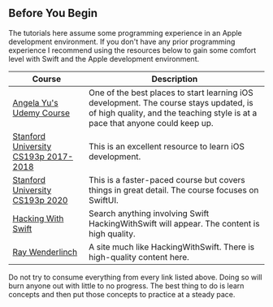## Before You Begin

The tutorials here assume some programming experience in an Apple development environment. If you don't have any prior programming experience I recommend using the resources below to gain some comfort level with Swift and the Apple development environment.

| Course | Description |
| --- | --- | 
| [Angela Yu's Udemy Course](https://www.udemy.com/course/ios-13-app-development-bootcamp/learn/lecture/16261222?start=0#overview) | One of the best places to start learning iOS development. The course stays updated, is of high quality, and the teaching style is at a pace that anyone could keep up. |
| [Stanford University CS193p 2017-2018](https://www.youtube.com/watch?v=TZL5AmwuwlA&list=PL3d_SFOiG7_8ofjyKzX6Nl1wZehbdiZC_) | This is an excellent resource to learn iOS development. 
| [Stanford University CS193p 2020](https://www.youtube.com/watch?v=jbtqIBpUG7g&list=PLpGHT1n4-mAtTj9oywMWoBx0dCGd51_yG&index=14) | This is a faster-paced course but covers things in great detail. The course focuses on SwiftUI. | 
| [Hacking With Swift](https://www.hackingwithswift.com) | Search anything involving Swift HackingWithSwift will appear. The content is high quality. |
| [Ray Wenderlinch](https://www.raywenderlich.com) | A site much like HackingWithSwift. There is high-quality content here.

Do not try to consume everything from every link listed above. Doing so will burn anyone out with little to no progress. The best thing to do is learn concepts and then put those concepts to practice at a steady pace. 
